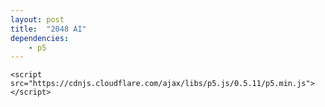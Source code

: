 ```yaml
---
layout: post
title:  "2048 AI"
dependencies:
    - p5
---
```


<div id="sketch_holder">
    <script type="text/javascript" src="sketch.js"></script>
    <script type="text/javascript" src="game.js"></script>
    <script type="text/javascript" src="grid.js"></script>
    <script type="text/javascript" src="helpers.js"></script>
    <script type="text/javascript" src="searchTreeMC.js"></script>
    <script type="text/javascript" src="interface.js"></script>
    
    <script src="https://cdnjs.cloudflare.com/ajax/libs/p5.js/0.5.11/p5.min.js"></script>
</div>
